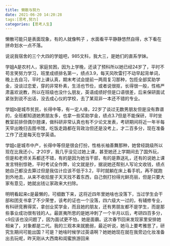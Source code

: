 ```yaml
---
title: 懒散与努力
date: 2021-06-20 14:20:28
tags:[思考,努力]
categories: [思考人生]
---
```


懒散可能只是表面现象，有的人就像鸭子<!-- more --> ，水面看平平静静悠然自得，水下看在拼命划水一点不落。

说说我宿舍的三个大四的学姐吧，985文科，我大三，是她们的直系学妹。

学姐A是农村人，家庭贫困，因为上学晚，还读了预科所以她已经24岁了，平时不苟言笑努力学习，班里成绩排名第一，绩点3.9，每天风吹雷打不动早起背单词，晚上去自习，平时上课认真，期末考试会提前一两周复习那种，包揽全部奖助学金，没谈过恋爱，穿的非常朴素，生活也节俭，或者说很抠，长得很一般，性格严肃喜欢说教，所以在班级也没什么朋友，英语成绩好但是口语很差，后来保研面试紧张到说不出话，没去成心仪的学校，去了某双非一本还不错的专业。

学姐b是城市贫民，长得中等，有一定人缘，22岁了谈过无数男朋友但是没有靠谱的，全班都知道她男朋友多，也拿一些奖助学金，绩点3.7但是不能保研，平时坐教室前排但偶尔翘课，做科研非常认真也有不少论文发表，考研期间将近一年半每天早出晚归去图书馆，吃饭走路都在背政治但还是没考上，才二百多分，现在准备工作了还是每天在学英语。

学姐c是城市中产，长得中等但是很会打扮，性格长袖善舞那种，她曾经跳级所以现在比我还小，才20岁，我几乎没见过她上课，甚至她还上学期间去了国外玩，但是和老师关系都还不错，有的是因为她当干部，有的是靠送礼，还有的说她上课发言特别惊艳，平时考试全作弊，论文就是抄，据说她还帮别人写论文收钱，绩点她自己都没去算过但是我估计应该不低于3.2，平时就躺在床上看手机，再不就跑到外地去，从来不收拾屋子天天找不着东西，自己倒打扮得光鲜亮丽，但是只要大家有意见，她就出钱让家政来大扫除。

明明看起来c是最懒的，可细数下来，这将近四年里她啥也没落下，当过学生会干部和团支书拿了不少荣誉，该考的证也一个没落，四六级大一过的，有辅修专业，有科研竞赛得奖，拿创业奖学金，而且她的朋友，还有男朋友都不是学生，而是那些事业成功很有钱的人。最匪夷所思的是她冲刺了一个半月以后，考研四百多分，c9应该也没问题了，因为面试更不怕，她是面霸。这次春节回来发现家里安排她相亲了，对象都是二代。我的三观本来就脆弱，最近听说，她马上要考雅思了，研究生期间可能出国？可是？她啥时候学过英语啊？她她她现在就在我旁边化妆准备出去玩呢，昨天刚从大西南和闺蜜旅游回来